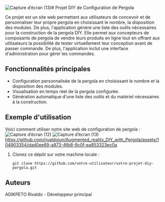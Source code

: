 ![Capture d’écran (13)](https://github.com/rivaldojun/Augmented_reality_DIY_with_Pergola/assets/104903354/0f19692d-28a7-476f-bcef-7a503031c785)# Projet DIY de Configuration de Pergola

Ce projet est un site web permettant aux utilisateurs de concevoir et de personnaliser leur propre pergola en choisissant le nombre, la disposition des modules. De plus, l'application génère une liste des outils nécessaires pour la construction de la pergola DIY.
Elle permet aux concepteurs de composants de pergola de vendre leurs produits en ligne tout en offrant aux utilisateurs la possibilité de tester virtuellement leur conception avant de passer commande. De plus, l'application inclut une interface d'administration pour gérer les commandes.
## Fonctionnalités principales

- Configuration personnalisée de la pergola en choisissant le nombre et la disposition des modules.
- Visualisation en temps réel de la pergola configurée.
- Génération automatique d'une liste des outils et du matériel nécessaires à la construction.

## Exemple d'utilisation

Voici comment utiliser notre site web de configuration de pergola :
![Capture d’écran (12)](https://github.com/rivaldojun/Augmented_reality_DIY_with_Pergola/assets/104903354/b95f723c-c05d-44b7-be3a-fc76a7938267)
![Capture d’écran (13)](https://github.com/rivaldojun/Augmented_reality_DIY_with_Pergola/assets/104903354/209b3ed3-c032-4a8c-b186-249a55c3d9cf)
https://github.com/rivaldojun/Augmented_reality_DIY_with_Pergola/assets/104903354/dad0ee69-a873-4fb8-9c0f-ea853323ec0a


1. Clonez ce dépôt sur votre machine locale :
   ```shell
   git clone https://github.com/votre-utilisateur/votre-projet-diy-pergola.git
## Auteurs
ADIKPETO Rivaldo - Développeur principal
 
 
